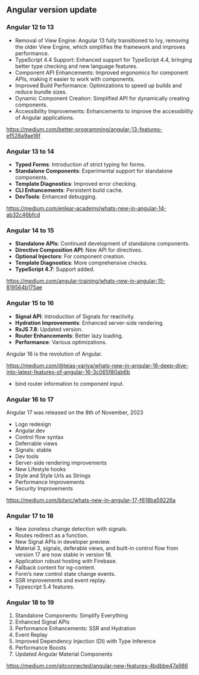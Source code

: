 ## Angular version update

### Angular 12 to 13
- Removal of View Engine: Angular 13 fully transitioned to Ivy, removing the older View Engine, which simplifies the framework and improves performance.
- TypeScript 4.4 Support: Enhanced support for TypeScript 4.4, bringing better type checking and new language features.
- Component API Enhancements: Improved ergonomics for component APIs, making it easier to work with components.
- Improved Build Performance: Optimizations to speed up builds and reduce bundle sizes.
- Dynamic Component Creation: Simplified API for dynamically creating components.
- Accessibility Improvements: Enhancements to improve the accessibility of Angular applications.

https://medium.com/better-programming/angular-13-features-ef528a9ae16f

### Angular 13 to 14
- **Typed Forms**: Introduction of strict typing for forms.
- **Standalone Components**: Experimental support for standalone components.
- **Template Diagnostics**: Improved error checking.
- **CLI Enhancements**: Persistent build cache.
- **DevTools**: Enhanced debugging.

https://medium.com/enlear-academy/whats-new-in-angular-14-ab32c46bfcd

### Angular 14 to 15
- **Standalone APIs**: Continued development of standalone components.
- **Directive Composition API**: New API for directives.
- **Optional Injectors**: For component creation.
- **Template Diagnostics**: More comprehensive checks.
- **TypeScript 4.7**: Support added.

https://medium.com/angular-training/whats-new-in-angular-15-819564b175ae

### Angular 15 to 16
- **Signal API**: Introduction of Signals for reactivity.
- **Hydration Improvements**: Enhanced server-side rendering.
- **RxJS 7.8**: Updated version.
- **Router Enhancements**: Better lazy loading.
- **Performance**: Various optimizations.

Angular 16 is the revolution of Angular.

https://medium.com/@tejas-variya/whats-new-in-angular-16-deep-dive-into-latest-features-of-angular-16-3c065f80ab6b

- bind router information to component input.

### Angular 16 to 17

Angular 17 was released on the 8th of November, 2023

- Logo redesign
- Angular.dev
- Control flow syntax
- Deferrable views
- Signals: stable
- Dev tools
- Server-side rendering improvements
- New Lifestyle hooks
- Style and Style Urls as Strings
- Performance Improvements
- Security Improvements

https://medium.com/bitsrc/whats-new-in-angular-17-f618ba59226a

### Angular 17 to 18

- New zoneless change detection with signals.
- Routes redirect as a function.
- New Signal APIs in developer preview.
- Material 3, signals, deferable views, and built-in control flow from version 17 are now stable in version 18.
- Application robust hosting with Firebase.
- Fallback content for ng-content.
- Form’s new control state change events.
- SSR improvements and event replay.
- Typescript 5.4 features.


### Angular 18 to 19

1. Standalone Components: Simplify Everything
2. Enhanced Signal APIs
3. Performance Enhancements: SSR and Hydration
4. Event Replay
5. Improved Dependency Injection (DI) with Type Inference
6. Performance Boosts
7. Updated Angular Material Components


https://medium.com/gitconnected/angular-new-features-4bdbbe47a986

